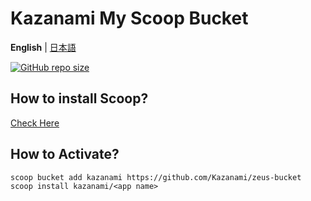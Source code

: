 # Kazanami My Scoop Bucket

**English** |
[日本語](https://github.com/Kazanami/zeus-bucket/blob/master/README_JA.md)

[![GitHub repo size](https://img.shields.io/github/repo-size/kazanami/zeus-bucket?logo=github)](https://github.com/Kazanami/zeus-bucket.git)

##

## How to install Scoop?
[Check Here](https://github.com/lukesampson/scoop#installation)

## How to Activate?

```
scoop bucket add kazanami https://github.com/Kazanami/zeus-bucket
scoop install kazanami/<app name>
```
